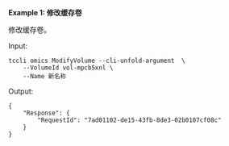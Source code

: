 **Example 1: 修改缓存卷**

修改缓存卷。

Input: 

```
tccli omics ModifyVolume --cli-unfold-argument  \
    --VolumeId vol-mpcb5xnl \
    --Name 新名称
```

Output: 
```
{
    "Response": {
        "RequestId": "7ad01102-de15-43fb-8de3-02b0107cf08c"
    }
}
```

